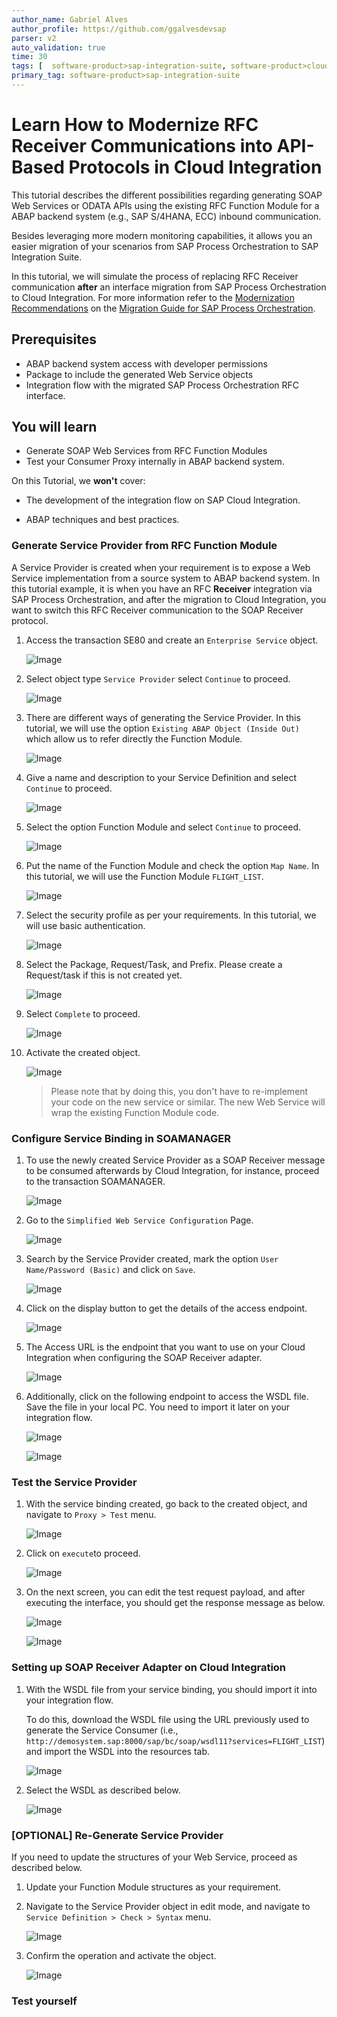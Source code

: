 ```yaml
---
author_name: Gabriel Alves
author_profile: https://github.com/ggalvesdevsap
parser: v2
auto_validation: true
time: 30
tags: [  software-product>sap-integration-suite, software-product>cloud-integration, software-product>sap-process-integration, software-product>sap-process-orchestration, tutorial>license, tutorial>beginner  ]
primary_tag: software-product>sap-integration-suite
---
```


# Learn How to Modernize RFC Receiver Communications into API-Based Protocols in Cloud Integration
<!-- description --> This tutorial describes the different possibilities regarding generating SOAP Web Services or ODATA APIs using the existing RFC Function Module for a ABAP backend system (e.g., SAP S/4HANA, ECC) inbound communication. 
Besides leveraging more modern monitoring capabilities, it allows you an easier migration of your scenarios from SAP Process Orchestration to SAP Integration Suite.

In this tutorial, we will simulate the process of replacing RFC Receiver communication **after** an interface migration from SAP Process Orchestration to Cloud Integration. For more information refer to the [Modernization Recommendations](https://help.sap.com/docs/help/90c8ad90cb684ee5979856093efe7462/d337a6f0d324405f9ef0c410fd0d3739.html) on the [Migration Guide for SAP Process Orchestration](https://help.sap.com/docs/help/90c8ad90cb684ee5979856093efe7462/c344b1c395144095834a961699293889.html).

## Prerequisites
- ABAP backend system access with developer permissions 
- Package to include the generated Web Service objects
- Integration flow with the migrated SAP Process Orchestration RFC interface.

## You will learn
- Generate SOAP Web Services from RFC Function Modules
- Test your Consumer Proxy internally in ABAP backend system.

On this Tutorial, we **won't** cover:

  - The development of the integration flow on SAP Cloud Integration.

  - ABAP techniques and best practices.


### Generate Service Provider from RFC Function Module

A Service Provider is created when your requirement is to expose a Web Service implementation from a source system to ABAP backend system. In this tutorial example, it is when you have an RFC **Receiver** integration via SAP Process Orchestration, and after the migration to Cloud Integration, you want to switch this RFC Receiver communication to the SOAP Receiver protocol.

1.  Access the transaction SE80 and create an `Enterprise Service` object.
   
    ![Image](Ref/1.png)

2.  Select object type `Service Provider` select `Continue` to proceed.
   
    ![Image](Ref/sp_1.png)

3.  There are different ways of generating the Service Provider. In this tutorial, we will use the option `Existing ABAP Object (Inside Out)` which allow us to refer directly the Function Module.
   
    ![Image](Ref/sp_2.png)
    
4.  Give a name and description to your Service Definition and select `Continue` to proceed.
   
    ![Image](Ref/sp_3.png)

5.  Select the option Function Module and select `Continue` to proceed.
   
    ![Image](Ref/sp_4.png)

6.  Put the name of the Function Module and check the option `Map Name`. In this tutorial, we will use the Function Module `FLIGHT_LIST`.
   
    ![Image](Ref/SP_5.png)

7.  Select the security profile as per your requirements. In this tutorial, we will use basic authentication.
   
    ![Image](Ref/sp_6.png)

8.  Select the Package, Request/Task, and Prefix. Please create a Request/task if this is not created yet.
   
    ![Image](Ref/sp_7.png)

9.  Select `Complete` to proceed.

    ![Image](Ref/sp_8.png)

10. Activate the created object.
   
    ![Image](Ref/sp_9.png)

    > Please note that by doing this, you don't have to re-implement your code on the new service or similar. The new Web Service will wrap the existing Function Module code.


### Configure Service Binding in SOAMANAGER

1.  To use the newly created Service Provider as a SOAP Receiver message to be consumed afterwards by Cloud Integration, for instance, proceed to the transaction SOAMANAGER. 
   
    ![Image](Ref/5.png)

2.  Go to the `Simplified Web Service Configuration` Page. 
   
    ![Image](Ref/sp_11.png)

3.  Search by the Service Provider created, mark the option `User Name/Password (Basic)` and click on `Save`. 
   
    ![Image](Ref/sp_12.png)

4.  Click on the display button to get the details of the access endpoint. 
   
    ![Image](Ref/sp_13.png)

5.  The Access URL is the endpoint that you want to use on your Cloud Integration when configuring the SOAP Receiver adapter. 
   
    ![Image](Ref/sp_14.png)

6.  Additionally, click on the following endpoint to access the WSDL file. Save the file in your local PC. You need to import it later on your integration flow.

    ![Image](Ref/sp_14_2.png)

    ![Image](Ref/sp_14_3.png)
 

### Test the Service Provider

1.  With the service binding created, go back to the created object, and navigate to `Proxy > Test` menu. 
   
    ![Image](Ref/14.png)

2.  Click on `execute`to proceed.
   
    ![Image](Ref/SP_15.png)

3.  On the next screen, you can edit the test request payload, and after executing the interface, you should get the response message as below. 

    ![Image](Ref/16.png)

    ![Image](Ref/16_2.png)
 

### Setting up SOAP Receiver Adapter on Cloud Integration 

1.  With the WSDL file from your service binding, you should import it into your integration flow. 

    To do this, download the WSDL file using the URL previously used to generate the Service Consumer (i.e., `http://demosystem.sap:8000/sap/bc/soap/wsdl11?services=FLIGHT_LIST`) and import the WSDL into the resources tab.

    ![Image](Ref/98.png)

2.  Select the WSDL as described below.
 
    ![Image](Ref/SP_16.png)
 

### [OPTIONAL] Re-Generate Service Provider

If you need to update the structures of your Web Service, proceed as described below.
   
1.  Update your Function Module structures as your requirement.
    
2.  Navigate to the Service Provider object in edit mode, and navigate to `Service Definition > Check > Syntax` menu.
   
    ![Image](Ref/sp_17.png)

3.  Confirm the operation and activate the object.
   
    ![Image](Ref/sp_18.png)
 

### Test yourself 






